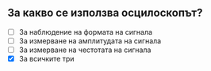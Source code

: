 ## За какво се използва осцилоскопът?

<!-- Верният отговор е отбелязан с [X] -->

- [ ] За наблюдение на формата на сигнала
- [ ] За измерване на амплитудата на сигнала
- [ ] За измерване на честотата на сигнала
- [X] За всичките три
